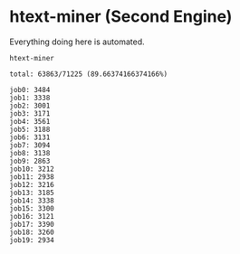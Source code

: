 # htext-miner (Second Engine)

Everything doing here is automated.

```
htext-miner

total: 63863/71225 (89.66374166374166%)

job0: 3484
job1: 3338
job2: 3001
job3: 3171
job4: 3561
job5: 3188
job6: 3131
job7: 3094
job8: 3138
job9: 2863
job10: 3212
job11: 2938
job12: 3216
job13: 3185
job14: 3338
job15: 3300
job16: 3121
job17: 3390
job18: 3260
job19: 2934
```